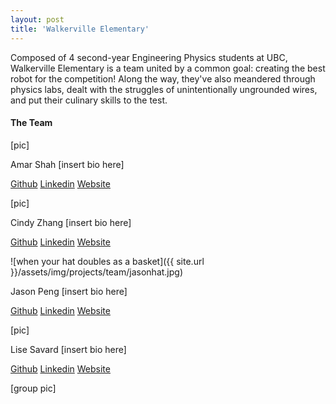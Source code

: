 ```yaml
---
layout: post
title: 'Walkerville Elementary'
---
```


Composed of 4 second-year Engineering Physics students at UBC, Walkerville Elementary is a team united by a common goal: creating the best robot for the competition! Along the way, they've also meandered through physics labs, dealt with the struggles of unintentionally ungrounded wires, and put their culinary skills to the test.

#### The Team

[pic]

Amar Shah [insert bio here]

[Github](#) [Linkedin](#) [Website](#)

[pic]

Cindy Zhang [insert bio here]

[Github](#) [Linkedin](#) [Website](#)

![when your hat doubles as a basket]({{ site.url }}/assets/img/projects/team/jasonhat.jpg)

Jason Peng [insert bio here]

[Github](#) [Linkedin](#) [Website](#)

[pic]

Lise Savard [insert bio here]

[Github](#) [Linkedin](#) [Website](#)

[group pic]
